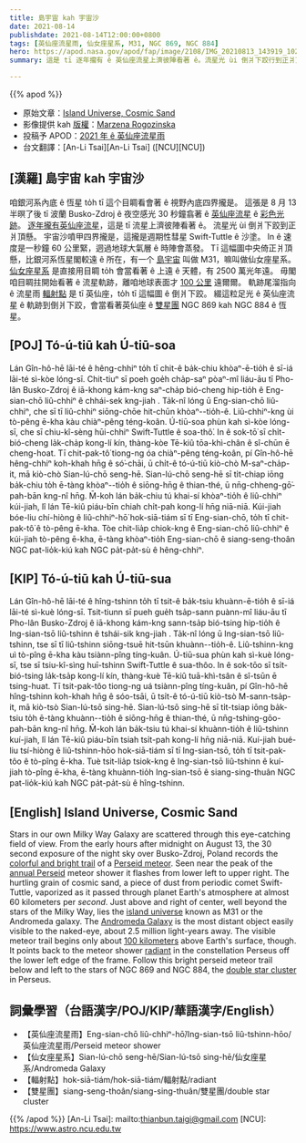 ```yaml
---
title: 島宇宙 kah 宇宙沙
date: 2021-08-14
publishdate: 2021-08-14T12:00:00+0800
tags: [英仙座流星雨, 仙女座星系, M31, NGC 869, NGC 884]
hero: https://apod.nasa.gov/apod/fap/image/2108/IMG_20210813_143919_1024.jpg
summary: 這是 tī 逐年攏有 ê 英仙座流星上濟彼陣看著 ê。流星光 ùi 倒爿下跤行到正爿頂懸。

---
```


{{% apod %}}

- 原始文章：[Island Universe, Cosmic Sand](https://apod.nasa.gov/apod/ap210814.html)
- 影像提供 kah [版權][copyright]：[Marzena Rogozinska](https://www.instagram.com/marzena_astrophotography/)
- 投稿予 APOD：[2021 年 ê 英仙座流星雨](https://www.facebook.com/media/set/?vanity=APOD.Sky&set=a.3855532511217606)
- 台文翻譯：[An-Li Tsai][An-Li Tsai] ([NCU][NCU])

## [漢羅] 島宇宙 kah 宇宙沙
咱銀河系內底 ê 恆星 to̍h tī 這个目睭看會著 ê 視野內底四界攏是。
這張是 8 月 13 半暝了後 tī 波蘭 Busko-Zdroj ê 夜空感光 30 秒鐘翕著 ê [英仙座流星][Perseid meteor] ê [彩色光跡][colorful and bright trail]。
[逐年攏有英仙座流星][annual Perseid]，這是 tī 流星上濟彼陣看著 ê。
流星光 ùi 倒爿下跤到正爿頂懸。
宇宙沙噴甲四界攏是，這攏是週期性彗星 Swift-Tuttle ê 沙塗。
In ê 速度是一秒鐘 60 公里緊，迵過地球大氣層 ê 時陣會蒸發。
Tī 這幅圖中央倚正爿頂懸，比銀河系恆星閣較遠 ê 所在，有一个 [島宇宙][island universe] 叫做 M31，嘛叫做仙女座星系。
[仙女座星系][Andromeda Galaxy] 是直接用目睭 to̍h 會當看著 ê 上遠 ê 天體，有 2500 萬光年遠。
毋閣咱目睭拄開始看著 ê 流星軌跡，離咱地球表面才 [100 公里][100 kilometers] 遠爾爾。
軌跡尾溜指向 ê 流星雨 [輻射點][radiant] 是 tī 英仙座，to̍h tī 這幅圖 ê 倒爿下跤。
綴這粒足光 ê 英仙座流星 ê 軌跡到倒爿下跤，會當看著英仙座 ê [雙星團][double star cluster] NGC 869 kah NGC 884 ê 恆星。

## [POJ] Tó-ú-tiū kah Ú-tiū-soa
Lán Gîn-hô-hē lāi-té ê hêng-chhiⁿ to̍h tī chit-ê ba̍k-chiu khòaⁿ-ē-tio̍h ê sī-iá lāi-té sì-kòe lóng-sī.
Chit-tiuⁿ sī poeh goe̍h cha̍p-saⁿ pòaⁿ-mî liáu-āu tī Pho-lân Busko-Zdroj ê iā-khong kám-kng saⁿ-cha̍p bió-cheng hip-tio̍h ê Eng-sian-chō liû-chhiⁿ ê chhái-sek kng-jiah .
Ta̍k-nî lóng ū Eng-sian-chō liû-chhiⁿ, che sī tī liû-chhiⁿ siōng-chōe hit-chūn khòaⁿ--tio̍h-ê.
Liû-chhiⁿ-kng ùi tò-pêng ē-kha kàu chiàⁿ-pêng téng-koân.
Ú-tiū-soa phùn kah sì-kòe lóng-sī, che sī chiu-kî-sèng hūi-chhiⁿ Swift-Tuttle ê soa-thô͘.
In ê sok-tō͘ sī chi̍t-bió-cheng la̍k-cha̍p kong-lí kín, thàng-kòe Tē-kiû tōa-khì-chân ê sî-chūn ē cheng-hoat.
Tī chit-pak-tô͘ tiong-ng óa chiàⁿ-pêng téng-koân, pí Gîn-hô-hē hêng-chhiⁿ koh-khah hn̄g ê só͘-chāi, ū chi̍t-ê tó-ú-tiū kiò-chò M-saⁿ-cha̍p-it, mā kiò-chò Sian-lú-chō seng-hē.
Sian-lú-chō seng-hē sī ti̍t-chiap iōng ba̍k-chiu to̍h ē-tàng khòaⁿ--tio̍h ê siōng-hn̄g ê thian-thé, ū nn̄g-chheng-gō͘-pah-bān kng-nî hn̄g.
M̄-koh lán ba̍k-chiu tú khai-sí khòaⁿ-tio̍h ê liû-chhiⁿ kúi-jiah, lî lán Tē-kiû piáu-bīn chiah chi̍t-pah kong-lí hn̄g niā-niā.
Kúi-jiah bóe-liu chí-hiòng ê liû-chhiⁿ-hō͘ hok-siā-tiám sī tī Eng-sian-chō, to̍h tī chit-pak-tô͘ ê tò-pêng ē-kha.
Tòe chit-lia̍p chiok-kng ê Eng-sian-chō liû-chhiⁿ ê kúi-jiah tò-pêng ē-kha, ē-tàng khòaⁿ-tio̍h Eng-sian-chō ê siang-seng-thoân NGC pat-lio̍k-kiú kah NGC pa̍t-pa̍t-sù ê hêng-chhiⁿ.

## [KIP] Tó-ú-tiū kah Ú-tiū-sua
Lán Gîn-hô-hē lāi-té ê hîng-tshinn to̍h tī tsit-ê ba̍k-tsiu khuànn-ē-tio̍h ê sī-iá lāi-té sì-kuè lóng-sī.
Tsit-tiunn sī pueh gue̍h tsa̍p-sann puànn-mî liáu-āu tī Pho-lân Busko-Zdroj ê iā-khong kám-kng sann-tsa̍p bió-tsing hip-tio̍h ê Ing-sian-tsō liû-tshinn ê tshái-sik kng-jiah .
Ta̍k-nî lóng ū Ing-sian-tsō liû-tshinn, tse sī tī liû-tshinn siōng-tsuē hit-tsūn khuànn--tio̍h-ê.
Liû-tshinn-kng uì tò-pîng ē-kha kàu tsiànn-pîng tíng-kuân.
Ú-tiū-sua phùn kah sì-kuè lóng-sī, tse sī tsiu-kî-sìng huī-tshinn Swift-Tuttle ê sua-thôo.
In ê sok-tōo sī tsi̍t-bió-tsing la̍k-tsa̍p kong-lí kín, thàng-kuè Tē-kiû tuā-khì-tsân ê sî-tsūn ē tsing-huat.
Tī tsit-pak-tôo tiong-ng uá tsiànn-pîng tíng-kuân, pí Gîn-hô-hē hîng-tshinn koh-khah hn̄g ê sóo-tsāi, ū tsi̍t-ê tó-ú-tiū kiò-tsò M-sann-tsa̍p-it, mā kiò-tsò Sian-lú-tsō sing-hē.
Sian-lú-tsō sing-hē sī ti̍t-tsiap iōng ba̍k-tsiu to̍h ē-tàng khuànn--tio̍h ê siōng-hn̄g ê thian-thé, ū nn̄g-tshing-gōo-pah-bān kng-nî hn̄g.
M̄-koh lán ba̍k-tsiu tú khai-sí khuànn-tio̍h ê liû-tshinn kuí-jiah, lî lán Tē-kiû piáu-bīn tsiah tsi̍t-pah kong-lí hn̄g niā-niā.
Kuí-jiah bué-liu tsí-hiòng ê liû-tshinn-hōo hok-siā-tiám sī tī Ing-sian-tsō, to̍h tī tsit-pak-tôo ê tò-pîng ē-kha.
Tuè tsit-lia̍p tsiok-kng ê Ing-sian-tsō liû-tshinn ê kuí-jiah tò-pîng ē-kha, ē-tàng khuànn-tio̍h Ing-sian-tsō ê siang-sing-thuân NGC pat-lio̍k-kiú kah NGC pa̍t-pa̍t-sù ê hîng-tshinn.

## [English] Island Universe, Cosmic Sand
Stars in our own Milky Way Galaxy are scattered through this eye-catching field of view.
From the early hours after midnight on August 13, the 30 second exposure of the night sky over Busko-Zdroj, Poland records the [colorful and bright trail][colorful and bright trail] of a [Perseid meteor][Perseid meteor].
Seen near the peak of the [annual Perseid][annual Perseid] meteor shower it flashes from lower left to upper right.
The hurtling grain of cosmic sand, a piece of dust from periodic comet Swift-Tuttle, vaporized as it passed through planet Earth's atmosphere at almost 60 kilometers per *second*.
Just above and right of center, well beyond the stars of the Milky Way, lies the [island universe][island universe] known as M31 or the Andromeda galaxy.
The [Andromeda Galaxy][Andromeda Galaxy] is the most distant object easily visible to the naked-eye, about 2.5 million light-years away.
The visible meteor trail begins only about [100 kilometers][100 kilometers] above Earth's surface, though.
It points back to the meteor shower [radiant][radiant] in the constellation Perseus off the lower left edge of the frame.
Follow this bright perseid meteor trail below and left to the stars of NGC 869 and NGC 884, the [double star cluster][double star cluster] in Perseus.

## 詞彙學習（台語漢字/POJ/KIP/華語漢字/English）
- 【英仙座流星雨】Eng-sian-chō liû-chhiⁿ-hō͘/Ing-sian-tsō liû-tshinn-hōo/英仙座流星雨/Perseid meteor shower
- 【仙女座星系】Sian-lú-chō seng-hē/Sian-lú-tsō sing-hē/仙女座星系/Andromeda Galaxy
- 【輻射點】hok-siā-tiám/hok-siā-tiám/輻射點/radiant
- 【雙星團】siang-seng-thoân/siang-sing-thuân/雙星團/double star cluster


{{% /apod %}}
[An-Li Tsai]: mailto:thianbun.taigi@gmail.com
[NCU]: https://www.astro.ncu.edu.tw

[copyright]: https://apod.nasa.gov/apod/fap/lib/about_apod.html#srapply

[colorful and bright trail]:https://apod.nasa.gov/apod/ap180817.html
[Perseid meteor]:https://solarsystem.nasa.gov/asteroids-comets-and-meteors/meteors-and-meteorites/perseids/in-depth/
[annual Perseid]:https://blogs.nasa.gov/Watch_the_Skies/2021/07/30/the-perseids-are-on-the-rise/
[island universe]:https://apod.nasa.gov/apod/ap200430.html
[Andromeda Galaxy]:http://www.messier.seds.org/m/m031.html
[100 kilometers]:https://apod.nasa.gov/apod/ap210724.html
[radiant]:https://apod.nasa.gov/apod/ap070812.html
[double star cluster]:https://apod.nasa.gov/apod/ap201118.html
